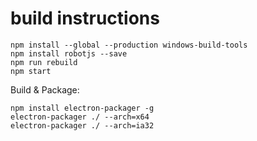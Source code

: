 # build instructions

```
npm install --global --production windows-build-tools
npm install robotjs --save
npm run rebuild
npm start
```

Build & Package: 

```
npm install electron-packager -g
electron-packager ./ --arch=x64
electron-packager ./ --arch=ia32
```